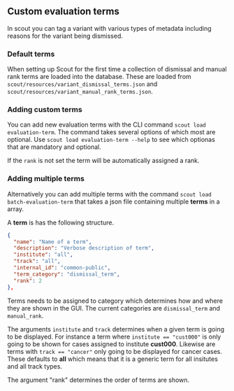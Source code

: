 ## Custom evaluation terms

In scout you can tag a variant with various types of metadata including reasons for the variant being dismissed.

### Default terms

When setting up Scout for the first time a collection of dismissal and manual rank terms are loaded into the database. These are loaded from `scout/resources/variant_dismissal_terms.json` and `scout/resources/variant_manual_rank_terms.json`.

### Adding custom terms

You can add new evaluation terms with the CLI command `scout load evaluation-term`. The command takes several options of which most are optional. Use `scout load evaluation-term --help`
to see which optionas that are mandatory and optional.

If the `rank` is not set the term will be automatically assigned a rank.

### Adding multiple terms

Alternatively you can add multiple terms with the command `scout load batch-evaluation-term` that takes a json file containing multiple **terms** in a array.

A **term** is has the following structure.

``` json
{
  "name": "Name of a term",
  "description": "Verbose description of term",
  "institute": "all",
  "track": "all",
  "internal_id": "common-public",
  "term_category": "dismissal_term",
  "rank": 2
},
```

Terms needs to be assigned to category which determines how and where they are shown in the GUI. The current categories are `dismissal_term` and `manual_rank`.

The arguments `institute` and `track` determines when a given term is going to be displayed. For instance a term where `institute == "cust000"` is only going to be shown for cases assigned to institute **cust000**. Likewise are terms with `track == "cancer"` only going to be displayed for cancer cases. These defaults to **all** which means that it is a generic term for all insitutes and all track types.

The argument "rank" determines the order of terms are shown.
